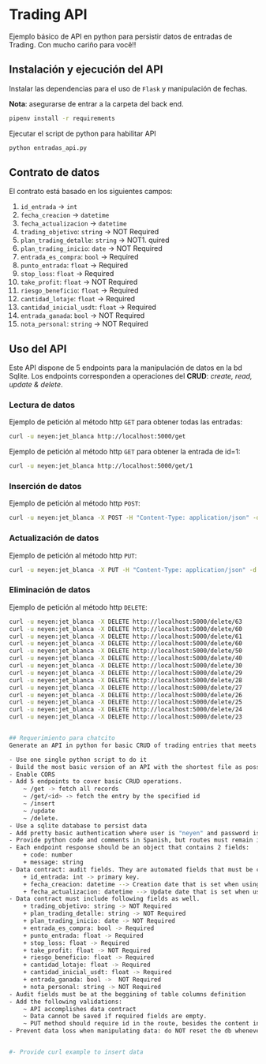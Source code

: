 # Trading API

Ejemplo básico de API en python para persistir datos de entradas de Trading.
Con mucho cariño para você!!


## Instalación y ejecución del API

Instalar las dependencias para el uso de `Flask` y manipulación de fechas.

**Nota**: asegurarse de entrar a la carpeta del back end.

```sh
pipenv install -r requirements
```

Ejecutar el script de python para habilitar API
```sh
python entradas_api.py 
```

## Contrato de datos
El contrato está basado en los siguientes campos:
1. `id_entrada` -> `int`
1. `fecha_creacion` -> `datetime`
1. `fecha_actualizacion` -> `datetime`
1. `trading_objetivo`: `string` -> NOT Required
1. `plan_trading_detalle`: `string` -> NOT1. quired
1. `plan_trading_inicio`: `date` -> NOT Required
1. `entrada_es_compra`: `bool` -> Required
1. `punto_entrada`: `float` -> Required
1. `stop_loss`: `float` -> Required
1. `take_profit`: `float` -> NOT Required
1. `riesgo_beneficio`: `float` -> Required
1. `cantidad_lotaje`: `float` -> Required
1. `cantidad_inicial_usdt`: `float` -> Required
1. `entrada_ganada`: `bool` ->  NOT Required
1. `nota_personal`: `string` -> NOT Required

## Uso del API
Este API dispone de 5 endpoints para la manipulación de datos en la bd Sqlite. Los endpoints corresponden a operaciones del **CRUD**: _create, read, update & delete_.

### Lectura de datos

Ejemplo de petición al método http `GET` para obtener todas las entradas:
```sh
curl -u neyen:jet_blanca http://localhost:5000/get
```

Ejemplo de petición al método http `GET` para obtener la entrada de id=1:
```sh
curl -u neyen:jet_blanca http://localhost:5000/get/1
```

### Inserción de datos

Ejemplo de petición al método http `POST`:
```sh
curl -u neyen:jet_blanca -X POST -H "Content-Type: application/json" -d "{ \"trading_objetivo\": \"Objetivo de trading\", \"plan_trading_detalle\": \"Detalle del plan de trading\", \"plan_trading_inicio\": \"2023-10-15\", \"entrada_es_compra\": true, \"punto_entrada\": 1.234, \"stop_loss\": 1.200, \"take_profit\": 1.300, \"riesgo_beneficio\": 2.0, \"cantidad_lotaje\": 0.1, \"cantidad_inicial_usdt\": 100.0, \"entrada_ganada\": true, \"nota_personal\": \"Nota personal para la entrada - Prueba\" }" http://localhost:5000/insert
```


### Actualización de datos

Ejemplo de petición al método http `PUT`:
```sh
curl -u neyen:jet_blanca -X PUT -H "Content-Type: application/json" -d "{ \"plan_trading_detalle\": \"Probando el método UPDATE\" }" http://localhost:5000/update/1
```


### Eliminación de datos

Ejemplo de petición al método http `DELETE`:
```sh
curl -u neyen:jet_blanca -X DELETE http://localhost:5000/delete/63
curl -u neyen:jet_blanca -X DELETE http://localhost:5000/delete/60
curl -u neyen:jet_blanca -X DELETE http://localhost:5000/delete/61
curl -u neyen:jet_blanca -X DELETE http://localhost:5000/delete/60
curl -u neyen:jet_blanca -X DELETE http://localhost:5000/delete/50
curl -u neyen:jet_blanca -X DELETE http://localhost:5000/delete/40
curl -u neyen:jet_blanca -X DELETE http://localhost:5000/delete/30
curl -u neyen:jet_blanca -X DELETE http://localhost:5000/delete/29
curl -u neyen:jet_blanca -X DELETE http://localhost:5000/delete/28
curl -u neyen:jet_blanca -X DELETE http://localhost:5000/delete/27
curl -u neyen:jet_blanca -X DELETE http://localhost:5000/delete/26
curl -u neyen:jet_blanca -X DELETE http://localhost:5000/delete/25
curl -u neyen:jet_blanca -X DELETE http://localhost:5000/delete/24
curl -u neyen:jet_blanca -X DELETE http://localhost:5000/delete/23


## Requerimiento para chatcito
Generate an API in python for basic CRUD of trading entries that meets the following indications

- Use one single python script to do it
- Build the most basic version of an API with the shortest file as possible
- Enable CORS
- Add 5 endpoints to cover basic CRUD operations.
	~ /get -> fetch all records
	~ /get/<id> -> fetch the entry by the specified id
	~ /insert
	~ /update
	~ /delete.
- Use a sqlite database to persist data
- Add pretty basic authentication where user is "neyen" and password is "jet_blanca"
- Provide python code and comments in Spanish, but routes must remain in English: get, insert, update, delete
- Each endpoint response should be an object that contains 2 fields: 
	+ code: number
	+ message: string
- Data contract: audit fields. They are automated fields that must be calculated by the API. User should not be in charge of dealing with it.
	+ id_entrada: int -> primary key.
	+ fecha_creacion: datetime --> Creation date that is set when using "/insert" endpoint
	+ fecha_actualizacion: datetime --> Update date that is set when using "/update" endpoint. By default is set to fecha_creacion when record is created.
- Data contract must include following fields as well. 
	+ trading_objetivo: string -> NOT Required
	+ plan_trading_detalle: string -> NOT Required
	+ plan_trading_inicio: date -> NOT Required
	+ entrada_es_compra: bool -> Required
	+ punto_entrada: float -> Required
	+ stop_loss: float -> Required
	+ take_profit: float -> NOT Required
	+ riesgo_beneficio: float -> Required
	+ cantidad_lotaje: float -> Required
	+ cantidad_inicial_usdt: float -> Required
	+ entrada_ganada: bool ->  NOT Required
	+ nota_personal: string -> NOT Required
- Audit fields must be at the beggining of table columns definition
- Add the following validations: 
	~ API accomplishes data contract
	~ Data cannot be saved if required fields are empty.
	~ PUT method should require id in the route, besides the content in the body
- Prevent data loss when manipulating data: do NOT reset the db whenever the FlaskAPI app is up or down.


#- Provide curl example to insert data
